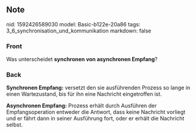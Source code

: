 ## Note
nid: 1592426589030
model: Basic-b122e-20a86
tags: 3_6_synchronisation_und_kommunikation
markdown: false

### Front
Was unterscheidet <b>synchronen von asynchronen Empfang</b>?

### Back
<b>Synchronen Empfang:</b> versetzt den sie ausführenden Prozess so
lange in einen Wartezustand, bis für ihn eine Nachricht
eingetroffen ist.
<div>
  <b>Asynchronen Empfang:</b> Prozess erhält durch Ausführen der
  Empfangsoperation entweder die Antwort, dass keine Nachricht
  vorliegt und er fährt dann in seiner Ausführung fort, oder er
  erhält die Nachricht selbst.
</div>
